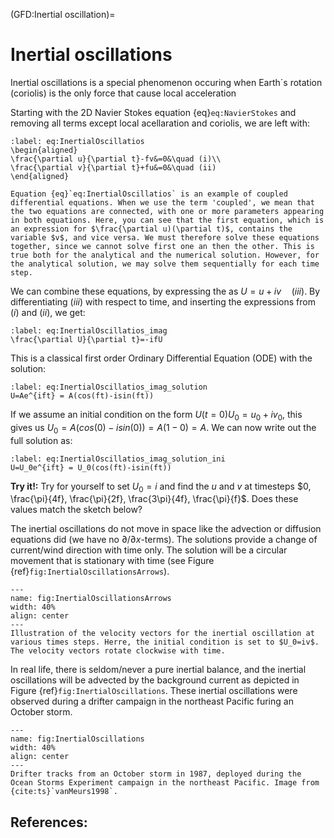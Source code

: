 (GFD:Inertial oscillation)=
# Inertial oscillations

Inertial oscillations is a special phenomenon occuring when Earth´s rotation (coriolis)  is the only force that cause local acceleration

Starting with the 2D Navier Stokes equation {eq}`eq:NavierStokes` and removing all terms except local acellaration and coriolis, we are left with:

```{math}
:label: eq:InertialOscillatios
\begin{aligned}
\frac{\partial u}{\partial t}-fv&=0&\quad (i)\\
\frac{\partial v}{\partial t}+fu&=0&\quad (ii)
\end{aligned} 
```

```{note}
Equation {eq}`eq:InertialOscillatios` is an example of coupled differential equations. When we use the term 'coupled', we mean that the two equations are connected, with one or more parameters appearing in both equations. Here, you can see that the first equation, which is an expression for $\frac{\partial u)(\partial t)$, contains the variable $v$, and vice versa. We must therefore solve these equations together, since we cannot solve first one an then the other. This is true both for the analytical and the numerical solution. However, for the analytical solution, we may solve them sequentially for each time step.
```

We can combine these equations, by expressing the as $U=u+iv \quad(iii)$. By differentiating $(iii)$ with respect to time, and inserting the  expressions from $(i)$ and $(ii)$, we get:

```{math}
:label: eq:InertialOscillatios_imag
\frac{\partial U}{\partial t}=-ifU
```

This is a classical first order Ordinary Differential Equation (ODE) with the solution:

```{math}
:label: eq:InertialOscillatios_imag_solution
U=Ae^{ift} = A(cos(ft)-isin(ft))
```

If we assume an initial condition on the form $U(t=0)U_0=u_0+iv_0$, this gives us $U_0=A(cos(0)-isin(0))=A(1-0)=A$. We can now write out the full solution as:

```{math}
:label: eq:InertialOscillatios_imag_solution_ini
U=U_0e^{ift} = U_0(cos(ft)-isin(ft))
```

**Try it!:**
Try for yourself to set $U_0=i$ and find the $u$ and $v$ at timesteps $0, \frac{\pi}{4f}, \frac{\pi}{2f}, \frac{3\pi}{4f}, \frac{\pi}{f}$. Does these values match the sketch below?

The inertial oscillations do not move in space like the advection or diffusion equations did (we have no $\partial/\partial x$-terms). The solutions provide a change of current/wind direction with time only. The solution will be a circular movement that is stationary with time (see Figure {ref}`fig:InertialOscillationsArrows`). 

```{figure} ./InertialOscillationsArrows.png
---
name: fig:InertialOscillationsArrows
width: 40%
align: center
---
Illustration of the velocity vectors for the inertial oscillation at various times steps. Herre, the initial condition is set to $U_0=iv$. The velocity vectors rotate clockwise with time. 
```

In real life, there is seldom/never a pure inertial balance, and the inertial oscillations will be advected by the background current as depicted in Figure {ref}`fig:InertialOscillations`. These inertial oscillations were observed during a drifter campaign in the northeast Pacific furing an October storm. 


```{figure} ./inertial_oscillations.jpg
---
name: fig:InertialOscillations
width: 40%
align: center
---
Drifter tracks from an October storm in 1987, deployed during the Ocean Storms Experiment campaign in the northeast Pacific. Image from {cite:ts}`vanMeurs1998`.  
```

## References:

```{bibliography}
```
